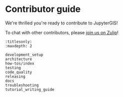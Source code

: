 # Contributor guide

We're thrilled you're ready to contribute to JupyterGIS!

To chat with other contributors, please
[join us on Zulip](https://jupyter.zulipchat.com/#narrow/channel/471314-geojupyter)!

```{toctree}
:titlesonly:
:maxdepth: 2

development_setup
architecture
how-tos/index
testing
code_quality
releasing
docs
troubleshooting
tutorial_writing_guide
```
